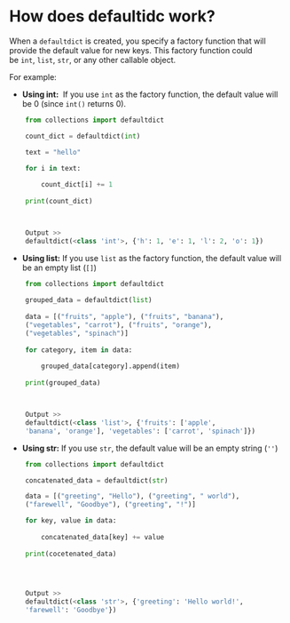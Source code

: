 # How does defaultidc work?
When a `defaultdict` is created, you specify a factory function that will provide the default value for new keys. This factory function could be `int`, `list`, `str`, or any other callable object.

For example:

- **Using int:**  If you use `int` as the factory function, the default value will be 0 (since `int()` returns 0).
```Python
	from collections import defaultdict

	count_dict = defaultdict(int)

	text = "hello"

	for i in text:
	
		count_dict[i] += 1
		
	print(count_dict)



	Output >> 
	defaultdict(<class 'int'>, {'h': 1, 'e': 1, 'l': 2, 'o': 1})
```

- **Using list:** If you use `list` as the factory function, the default value will be an empty list (`[]`)
```Python
	from collections import defaultdict
	
	grouped_data = defaultdict(list)
	
	data = [("fruits", "apple"), ("fruits", "banana"),
	("vegetables", "carrot"), ("fruits", "orange"),
	("vegetables", "spinach")]
	
	for category, item in data:
	
		grouped_data[category].append(item)
		
	print(grouped_data)



	Output >> 
	defaultdict(<class 'list'>, {'fruits': ['apple',
	'banana', 'orange'], 'vegetables': ['carrot', 'spinach']})
```

- **Using  str:** If you use `str`, the default value will be an empty string (`''`)
```Python 
	from collections import defaultdict

	concatenated_data = defaultdict(str)

	data = [("greeting", "Hello"), ("greeting", " world"),
	("farewell", "Goodbye"), ("greeting", "!")]

	for key, value in data:
	
		concatenated_data[key] += value
		
	print(cocetenated_data) 
	



	Output >> 
	defaultdict(<class 'str'>, {'greeting': 'Hello world!',
	'farewell': 'Goodbye'})
```



